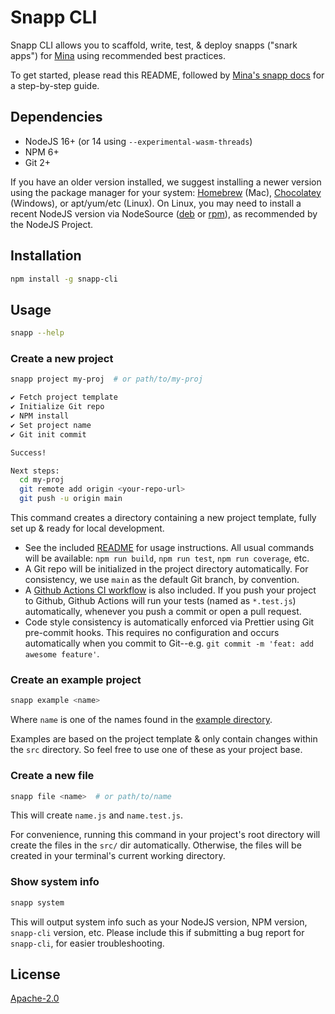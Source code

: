 # Snapp CLI

Snapp CLI allows you to scaffold, write, test, & deploy snapps ("snark apps") for
[Mina](https://minaprotocol.com/) using recommended best practices.

To get started, please read this README, followed by [Mina's snapp
docs](https://docs.minaprotocol.com/) for a step-by-step guide.

## Dependencies

- NodeJS 16+ (or 14 using `--experimental-wasm-threads`)
- NPM 6+
- Git 2+

If you have an older version installed, we suggest installing a newer version
using the package manager for your system: [Homebrew](https://brew.sh/) (Mac),
[Chocolatey](https://chocolatey.org/) (Windows), or apt/yum/etc (Linux). On
Linux, you may need to install a recent NodeJS version via NodeSource
([deb](https://github.com/nodesource/distributions#debinstall) or
[rpm](https://github.com/nodesource/distributions#rpminstall)), as recommended
by the NodeJS Project.

## Installation

```sh
npm install -g snapp-cli
```

## Usage

```sh
snapp --help
```

### Create a new project

```sh
snapp project my-proj  # or path/to/my-proj

✔ Fetch project template
✔ Initialize Git repo
✔ NPM install
✔ Set project name
✔ Git init commit

Success!

Next steps:
  cd my-proj
  git remote add origin <your-repo-url>
  git push -u origin main
```

This command creates a directory containing a new project template, fully set up
& ready for local development.

- See the included [README](templates/project/README.md) for usage instructions.
  All usual commands will be available: `npm run build`, `npm run test`,
  `npm run coverage`, etc.
- A Git repo will be initialized in the project directory automatically. For
  consistency, we use `main` as the default Git branch, by convention.
- A [Github Actions CI workflow](templates/project/.github/workflows/ci.yml) is
  also included. If you push your project to Github, Github Actions will run
  your tests (named as `*.test.js`) automatically, whenever you push a commit or
  open a pull request.
- Code style consistency is automatically enforced via Prettier using Git
  pre-commit hooks. This requires no configuration and occurs automatically
  when you commit to Git--e.g. `git commit -m 'feat: add awesome feature'`.

### Create an example project

```sh
snapp example <name>
```

Where `name` is one of the names found in the [example directory](examples).

Examples are based on the project template & only contain changes within
the `src` directory. So feel free to use one of these as your project base.

### Create a new file

```sh
snapp file <name>  # or path/to/name
```

This will create `name.js` and `name.test.js`.

For convenience, running this command in your project's root directory will
create the files in the `src/` dir automatically. Otherwise, the files will be
created in your terminal's current working directory.

### Show system info

```sh
snapp system
```

This will output system info such as your NodeJS version, NPM version,
`snapp-cli` version, etc. Please include this if submitting a bug report for
`snapp-cli`, for easier troubleshooting.

## License

[Apache-2.0](LICENSE)
